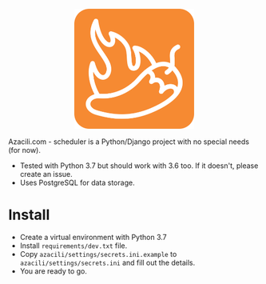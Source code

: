 <p align="center">
    <img src="https://raw.githubusercontent.com/azacili/scheduler/master/static/img/icon-logo-reverse.png" width="240" height="240">
</p>

Azacili.com - scheduler is a Python/Django project with no special needs (for now).

* Tested with Python 3.7 but should work with 3.6 too. If it doesn't, please create an issue.
* Uses PostgreSQL for data storage.

# Install
* Create a virtual environment with Python 3.7
* Install `requirements/dev.txt` file.
* Copy `azacili/settings/secrets.ini.example` to `azacili/settings/secrets.ini` and fill out the details.
* You are ready to go.
